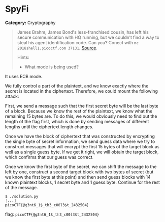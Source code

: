 # SpyFi
**Category:** Cryptography
> James Brahm, James Bond's less-franchised cousin, has left his secure
> communication with HQ running, but we couldn't find a way to steal his agent
> identification code. Can you? Conect with `nc 2018shell1.picoctf.com 37131`.
> [Source](https://2018shell1.picoctf.com/static/f17fc8f8cec5e5b01f516148a060e9d1/spy_terminal_no_flag.py).
>
> Hints:
> - What mode is being used?

It uses ECB mode.

We fully control a part of the plaintext, and we know exactly where the secret
is located in the ciphertext. Therefore, we could mount the following attack:

First, we send a message such that the first secret byte will be the last byte
of a block. Because we know the rest of the plaintext, we know what the
remaining 15 bytes are. To do this, we would obviously need to find out the
length of the flag first, which is done by sending messages of different lengths
until the ciphertext length changes.

Once we have the block of ciphertext that was constructed by encrypting the
single byte of secret information, we send guess data where we try to construct
messages that will encrypt the first 15 bytes of the target block as well as a
single guess byte. If we get it right, we will obtain the target block, which
confirms that our guess was correct.

Once we know the first byte of the secret, we can shift the message to the left
by one, construct a second target block with two bytes of secret (but we know
the first byte at this point) and then send guess blocks with 14 known plaintext
blocks, 1 secret byte and 1 guess byte. Continue for the rest of the message.

	$ ./solution.py
	[...]
	picoCTF{@g3nt6_1$_th3_c00l3$t_2432504}

flag: `picoCTF{@g3nt6_1$_th3_c00l3$t_2432504}`
